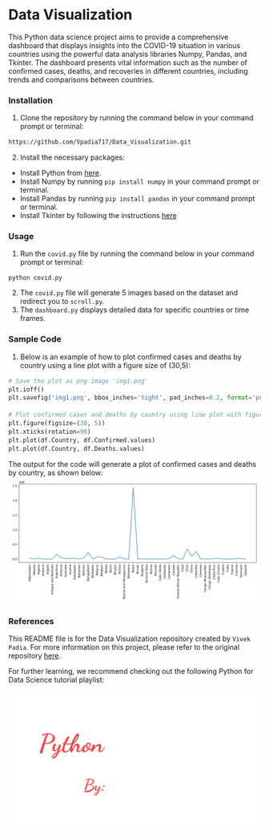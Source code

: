 # Data Visualization
This Python data science project aims to provide a comprehensive dashboard that displays insights into the COVID-19 situation in various countries using the powerful data analysis libraries Numpy, Pandas, and Tkinter. The dashboard presents vital information such as the number of confirmed cases, deaths, and recoveries in different countries, including trends and comparisons between countries.

### Installation
1. Clone the repository by running the command below in your command prompt or terminal:
```bash
https://github.com/Vpadia717/Data_Visualization.git
```
2. Install the necessary packages:

* Install Python from [here](https://www.python.org/downloads/).
* Install Numpy by running `pip install numpy` in your command prompt or terminal.
* Install Pandas by running `pip install pandas` in your command prompt or terminal.
* Install Tkinter by following the instructions [here](https://www.tutorialspoint.com/how-to-install-tkinter-in-python)

### Usage
1. Run the `covid.py` file by running the command below in your command prompt or terminal:
```
python covid.py
```
2. The `covid.py` file will generate 5 images based on the dataset and redirect you to `scroll.py`.
3. The `dashboard.py` displays detailed data for specific countries or time frames.

### Sample Code
1. Below is an example of how to plot confirmed cases and deaths by country using a line plot with a figure size of (30,5):
```python
# Save the plot as png image 'img1.png'
plt.ioff()
plt.savefig('img1.png', bbox_inches='tight', pad_inches=0.2, format='png')

# Plot confirmed cases and deaths by country using line plot with figure size of (30,5)
plt.figure(figsize=(30, 5))
plt.xticks(rotation=90)
plt.plot(df.Country, df.Confirmed.values)
plt.plot(df.Country, df.Deaths.values)
```

The output for the code will generate a plot of confirmed cases and deaths by country, as shown below:
<br/><img src="Images/img1.svg" alt="drawing"/>

### References
This README file is for the Data Visualization repository created by `Vivek Padia`. For more information on this project, please refer to the original repository [here](https://github.com/Vpadia717/Data_Visualization).

For further learning, we recommend checking out the following Python for Data Science tutorial playlist:

<a href="https://youtu.be/LEgFU4odSZc" target="_blank"><img src="Python.svg" alt="drawing"/></a>
